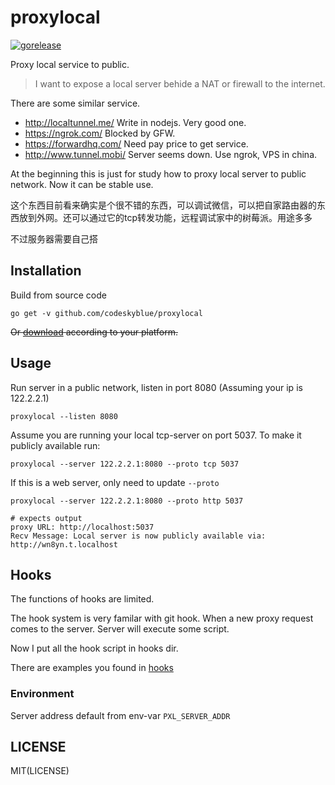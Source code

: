 # proxylocal
[![gorelease](https://dn-gorelease.qbox.me/gorelease-download-blue.svg)](http://gorelease.herokuapp.com/codeskyblue/proxylocal)

Proxy local service to public.

> I want to expose a local server behide a NAT or firewall to the internet.

There are some similar service.

* <http://localtunnel.me/> Write in nodejs. Very good one.
* <https://ngrok.com/> Blocked by GFW.
* <https://forwardhq.com/> Need pay price to get service.
* <http://www.tunnel.mobi/> Server seems down. Use ngrok, VPS in china.

At the beginning this is just for study how to proxy local server to public network. Now it can be stable use.

这个东西目前看来确实是个很不错的东西，可以调试微信，可以把自家路由器的东西放到外网。还可以通过它的tcp转发功能，远程调试家中的树莓派。用途多多

不过服务器需要自己搭

## Installation
Build from source code

```
go get -v github.com/codeskyblue/proxylocal
```

<del>Or [download](https://github.com/codeskyblue/proxylocal/releases) according to your platform.</del>

## Usage
Run server in a public network, listen in port 8080 (Assuming your ip is 122.2.2.1)

	proxylocal --listen 8080

Assume you are running your local tcp-server on port 5037. To make it publicly available run:

	proxylocal --server 122.2.2.1:8080 --proto tcp 5037

If this is a web server, only need to update `--proto`
	
	proxylocal --server 122.2.2.1:8080 --proto http 5037

	# expects output
	proxy URL: http://localhost:5037
	Recv Message: Local server is now publicly available via:
	http://wn8yn.t.localhost

## Hooks
The functions of hooks are limited.

The hook system is very familar with git hook. When a new proxy request comes to the server. Server will execute some script.

Now I put all the hook script in hooks dir. 

There are examples you found in [hooks](hooks)

### Environment
Server address default from env-var `PXL_SERVER_ADDR`

## LICENSE
MIT(LICENSE)
